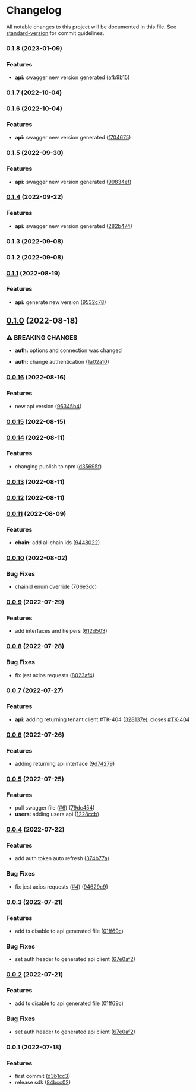 # Changelog

All notable changes to this project will be documented in this file. See [standard-version](https://github.com/conventional-changelog/standard-version) for commit guidelines.

### 0.1.8 (2023-01-09)


### Features

* **api:** swagger new version generated ([afb9b15](https://github.com/TropixInc/w3block-sdk/commit/afb9b1528271b98dc2827b05566bec9f243f8d01))

### 0.1.7 (2022-10-04)

### 0.1.6 (2022-10-04)


### Features

* **api:** swagger new version generated ([f704675](https://github.com/TropixInc/w3block-sdk/commit/f7046757240b588a4ef0390e09246407f1748c9a))

### 0.1.5 (2022-09-30)


### Features

* **api:** swagger new version generated ([99834ef](https://github.com/TropixInc/w3block-sdk/commit/99834ef31e1cfad816865b36d7c735355b5e7432))

### [0.1.4](https://github.com/TropixInc/w3block-sdk/compare/v0.1.3...v0.1.4) (2022-09-22)


### Features

* **api:** swagger new version generated ([282b474](https://github.com/TropixInc/w3block-sdk/commit/282b474cde82fef8a0c3ec32e0d024f4d82d28b0))

### 0.1.3 (2022-09-08)

### 0.1.2 (2022-09-08)

### [0.1.1](https://github.com/TropixInc/w3block-sdk/compare/v0.1.0...v0.1.1) (2022-08-19)


### Features

* **api:** generate new version ([9532c78](https://github.com/TropixInc/w3block-sdk/commit/9532c78f4d0ef72b9219d286f39afcf9b7f41012))

## [0.1.0](https://github.com/TropixInc/w3block-sdk/compare/v0.0.16...v0.1.0) (2022-08-18)


### ⚠ BREAKING CHANGES

* **auth:** options and connection was changed

* **auth:** change authentication ([1a02a10](https://github.com/TropixInc/w3block-sdk/commit/1a02a10c87be714e48c7be1482352758e6d013db))

### [0.0.16](https://github.com/TropixInc/w3block-sdk/compare/v0.0.15...v0.0.16) (2022-08-16)


### Features

* new api version ([96345b4](https://github.com/TropixInc/w3block-sdk/commit/96345b49d4679b1cfe2ae8a345e2885656333a0c))

### [0.0.15](https://github.com/TropixInc/w3block-sdk/compare/v0.0.14...v0.0.15) (2022-08-15)

### [0.0.14](https://github.com/TropixInc/w3block-sdk/compare/v0.0.13...v0.0.14) (2022-08-11)


### Features

* changing publish to npm ([d35695f](https://github.com/TropixInc/w3block-sdk/commit/d35695f412c55d82d666bd0c5588438bec8d61dc))

### [0.0.13](https://github.com/TropixInc/w3block-sdk/compare/v0.0.12...v0.0.13) (2022-08-11)

### [0.0.12](https://github.com/TropixInc/w3block-sdk/compare/v0.0.11...v0.0.12) (2022-08-11)

### [0.0.11](https://github.com/TropixInc/w3block-sdk/compare/v0.0.10...v0.0.11) (2022-08-09)


### Features

* **chain:** add all chain ids ([9448022](https://github.com/TropixInc/w3block-sdk/commit/94480226fa65ff9d15fbca377784f48b54abfda6))

### [0.0.10](https://github.com/TropixInc/w3block-sdk/compare/v0.0.9...v0.0.10) (2022-08-02)


### Bug Fixes

* chainid enum override ([706e3dc](https://github.com/TropixInc/w3block-sdk/commit/706e3dc2aca9b6aefd54f5ce00cce42d290502be))

### [0.0.9](https://github.com/TropixInc/w3block-sdk/compare/v0.0.8...v0.0.9) (2022-07-29)


### Features

* add interfaces and helpers ([612d503](https://github.com/TropixInc/w3block-sdk/commit/612d50388b45e8e6f88fb3881f5d6c3aba9445ba))

### [0.0.8](https://github.com/TropixInc/w3block-sdk/compare/v0.0.7...v0.0.8) (2022-07-28)


### Bug Fixes

* fix jest axios requests ([8023af4](https://github.com/TropixInc/w3block-sdk/commit/8023af40be0c7016bb8898c9cf07a392e38d0f5e))

### [0.0.7](https://github.com/TropixInc/pixwayid-sdk/compare/v0.0.6...v0.0.7) (2022-07-27)


### Features

* **api:** adding returning tenant client #TK-404 ([328137e](https://github.com/TropixInc/pixwayid-sdk/commit/328137e784dde403f7573604ae4c03af22b3001b)), closes [#TK-404](https://github.com/TropixInc/pixwayid-sdk/issues/TK-404)

### [0.0.6](https://github.com/TropixInc/pixwayid-sdk/compare/v0.0.5...v0.0.6) (2022-07-26)


### Features

* adding returning api interface ([9d74279](https://github.com/TropixInc/pixwayid-sdk/commit/9d742792b03db37cc973e33be4614ca3bcbee6d5))

### [0.0.5](https://github.com/TropixInc/pixwayid-sdk/compare/v0.0.4...v0.0.5) (2022-07-25)


### Features

* pull swagger file ([#6](https://github.com/TropixInc/pixwayid-sdk/issues/6)) ([79dc454](https://github.com/TropixInc/pixwayid-sdk/commit/79dc454901ff27272020ff3d07dedefd2decc8cf))
* **users:** adding users api ([1228ccb](https://github.com/TropixInc/pixwayid-sdk/commit/1228ccb9bc4594a398525c9025a382055e727619))

### [0.0.4](https://github.com/TropixInc/pixwayid-sdk/compare/v0.0.3...v0.0.4) (2022-07-22)


### Features

* add auth token auto refresh ([374b77a](https://github.com/TropixInc/pixwayid-sdk/commit/374b77af2bfab6c0bd6c7c61f3107164dddf0dab))


### Bug Fixes

* fix jest axios requests ([#4](https://github.com/TropixInc/pixwayid-sdk/issues/4)) ([94629c9](https://github.com/TropixInc/pixwayid-sdk/commit/94629c946fd9aa9b4620935b849d7210261df44c))

### [0.0.3](https://github.com/TropixInc/pixwayid-sdk/compare/v0.0.1...v0.0.3) (2022-07-21)


### Features

* add ts disable to api generated file ([01ff69c](https://github.com/TropixInc/pixwayid-sdk/commit/01ff69c7a5597c90b99d920a20c3a30f406b8ecf))


### Bug Fixes

* set auth header to generated api client ([67e0af2](https://github.com/TropixInc/pixwayid-sdk/commit/67e0af2a994ce2a1ac7be093e60eb7fd7aabbb74))

### [0.0.2](https://github.com/TropixInc/pixwayid-sdk/compare/v0.0.1...v0.0.2) (2022-07-21)


### Features

* add ts disable to api generated file ([01ff69c](https://github.com/TropixInc/pixwayid-sdk/commit/01ff69c7a5597c90b99d920a20c3a30f406b8ecf))


### Bug Fixes

* set auth header to generated api client ([67e0af2](https://github.com/TropixInc/pixwayid-sdk/commit/67e0af2a994ce2a1ac7be093e60eb7fd7aabbb74))

### 0.0.1 (2022-07-18)


### Features

* first commit ([d3b1cc3](https://github.com/TropixInc/pixwayid-sdk/commit/d3b1cc35e457d8bf4f827a92f51666600e2b1637))
* release sdk ([84bcc02](https://github.com/TropixInc/pixwayid-sdk/commit/84bcc02c0f7874c3c22e96421cfec47f7b0ebb63))
